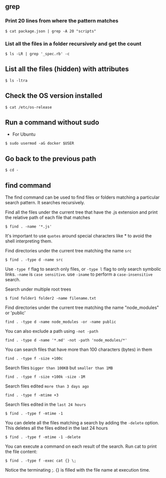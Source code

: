 ## grep

### Print 20 lines from where the pattern matches

```
$ cat package.json | grep -A 20 "scripts"
```

### List all the files in a folder recursively and get the count

```
$ ls -LR | grep '_spec.rb' -c
```

## List all the files (hidden) with attributes

```
$ ls -ltra
```

## Check the OS version installed

```
$ cat /etc/os-release
```

## Run a command without sudo

- For Ubuntu
```
$ sudo usermod -aG docker $USER
```

## Go back to the previous path
```
$ cd -
```
## find command

The find command can be used to find files or folders matching a particular search pattern.
It searches recursively.

Find all the files under the current tree that have the .js extension and print the relative path of each file that matches
```
$ find . -name '*.js'
```
It's important to use `quotes` around special characters like * to avoid the shell interpreting them.

Find directories under the current tree matching the name `src`
```
$ find . -type d -name src
```

Use `-type f` flag to search only files, or `-type l` flag to only search symbolic links.
`-name` is `case sensitive`. use `-iname` to perform a `case-insensitive` search.

Search under multiple root trees
```
$ find folder1 folder2 -name filename.txt
```

Find directories under the current tree matching the name "node_modules" or 'public'
```
find . -type d -name node_modules -or -name public
```

You can also exclude a path using `-not -path`
```
find . -type d -name '*.md' -not -path 'node_modules/*'
```

You can search files that have more than 100 characters (bytes) in them
```
find . -type f -size +100c
```

Search files `bigger than 100KB` but `smaller than 1MB`
```
find . -type f -size +100k -size -1M
```

Search files edited `more than 3 days ago`
```
find . -type f -mtime +3
```

Search files edited in the `last 24 hours`
```
$ find . -type f -mtime -1
```

You can delete all the files matching a search by adding the `-delete` option.
This deletes all the files edited in the last 24 hours
```
$ find . -type f -mtime -1 -delete
```

You can execute a command on each result of the search.
Run cat to print the file content:
```
$ find . -type f -exec cat {} \;
```

Notice the terminating \;. {} is filled with the file name at execution time.
